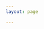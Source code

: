 ```yaml
---
layout: page

---
```


<script setup>
import home from '@/views/home/index.vue';
</script>

<ClientOnly>
  <home />
</ClientOnly>

